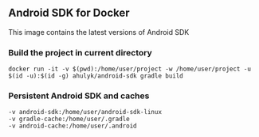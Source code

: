 ## Android SDK for Docker 
This image contains the latest versions of Android SDK

### Build the project in current directory
```
docker run -it -v $(pwd):/home/user/project -w /home/user/project -u $(id -u):$(id -g) ahulyk/android-sdk gradle build
```

### Persistent Android SDK and caches
```
-v android-sdk:/home/user/android-sdk-linux
-v gradle-cache:/home/user/.gradle
-v android-cache:/home/user/.android
```
